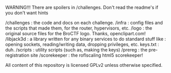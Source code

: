 WARNING!!!
There are spoilers in /challenges. Don't read the readme's if you don't want hints

/challenges  : the code and docs on each challenge.
/infra       : config files and the scripts that made them, for the router, hypervisors, etc.
/logo        : the original source files for the BroCTF logo. Thanks, openclipart.com!
/libjack3d   : a library written for any binary services to do standard stuff like
             : opening sockets, reading/writing data, dropping privileges, etc.
keys.txt     : duh.
/scripts     : utility scripts (such as, making the keys)
/prereg      : the pre-registration site
/scorekeeper : the roflscaling html5 scorekeeper!

All content of this repository is licensed GPLv2 unless otherwise specified.
